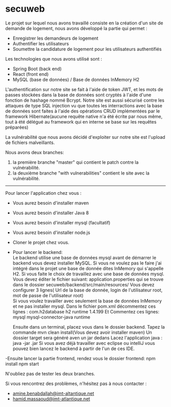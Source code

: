 # secuweb

Le projet sur lequel nous avons travaillé consiste en la création d'un site de demande de logement, nous avons développé la partie qui permet :

- Enregistrer les demandeurs de logement
- Authentifier les utilisateurs
- Soumettre la candidature de logement pour les utilisateurs authentifiés

Les technologies que nous avons utilisé sont :

- Spring Boot (back end)
- React (front end)
- MySQL (base de données) / Base de données InMemory H2

L'authentification sur notre site se fait à l'aide de token JWT, et les mots de passes stockées dans la base de données sont cryptés à l'aide d'une fonction de hashage nommé Bcrypt. 
Notre site est aussi sécurisé contre les attaques de type SQL injection vu que toutes les interractions avec la base de données sont faites à l'aide des opérations CRUD implémentées par le  framework Hibernate(aucune requête native n'a été écrite par nous même, tout à été délégué au framework qui en interne se base sur les requêtes préparées)

La vulnérabilité que nous avons décidé d'exploiter sur notre site est l'upload de fichiers malveillants.

Nous avons deux branches:
1) la première branche "master" qui contient le patch contre la vulnérabilité.
2) la deuxième branche "with vulnerabilities" contient le site avec la vulnérabilité.
----------------------------------------------------------------------------------------------------------------------------------------
Pour lancer  l'application chez vous : 
- Vous aurez besoin d'installer maven
- Vous aurez besoin d'installer Java 8 
- Vous aurez besoin d'installer mysql (facultatif) 
- Vous aurez besoin d'installer node.js 

- Cloner le projet chez vous.
- Pour lancer le backend:  
    Le backend utilise une base de données mysql avant de démarrer le backend vous devez installer MySQL. Si vous ne voulez pas le faire j'ai intégré dans le projet une base de donnée dites InMemory qui s'appelle H2. 
    Si vous faite le choix de travaillez avec une base de données mysql. Vous devez éditer le fichier suivant: 
    application.properties qui se trouve dans le dossier secuweb/backend/src/main/resources/ Vous devez configurer 3 lignes( Url de la      base de donnée, login de l'utilisateur root, mot de passe de l'utilisateur root)    
    Si vous voulez travailler avec seulement la base de données InMemory et ne pas installer mysql. Dans le fichier pom.xml décommentez ces lignes : 
    <dependency>
            <groupId>com.h2database</groupId>
            <artifactId>h2</artifactId>
            <scope>runtime</scope>
            <version>1.4.199</version>
    Et Commentez ces lignes: 
    <dependency>
			<groupId>mysql</groupId>
			<artifactId>mysql-connector-java</artifactId>
			<scope>runtime</scope>
		</dependency>
  
    Ensuite dans un terminal, placez vous dans le dossier backend. 
    Tapez la commande mvn clean install(Vous devez avoir installer maven)
    Un dossier target sera généré aven un jar dedans
    Lacez l'application java : java -jar <nomDuJar>.jar
    Si vous avez déjà travailler avec eclipse ou intelliJ vous pouvez bien lancez le backend à partir de l'un de ces IDE. 
    

-Ensuite lancer la partie frontend, rendez vous le dossier frontend:
  npm install
  npm start
  
N'oubliez pas de tester les deux branches.

Si vous rencontrez des problèmes, n'hésitez pas à nous contacter : 
- amine.benabdallah@imt-altantique.net
- hamid.massaoud@imt-atlantique.net



